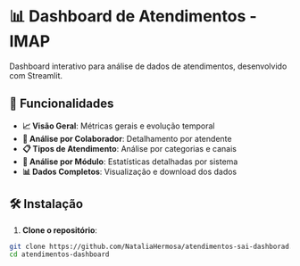 # 📊 Dashboard de Atendimentos - IMAP

Dashboard interativo para análise de dados de atendimentos, desenvolvido com Streamlit.

## 🚀 Funcionalidades

- **📈 Visão Geral**: Métricas gerais e evolução temporal
- **👥 Análise por Colaborador**: Detalhamento por atendente
- **📋 Tipos de Atendimento**: Análise por categorias e canais
- **🔧 Análise por Módulo**: Estatísticas detalhadas por sistema
- **📊 Dados Completos**: Visualização e download dos dados

## 🛠️ Instalação

1. **Clone o repositório**:
```bash
git clone https://github.com/NataliaHermosa/atendimentos-sai-dashborad.git
cd atendimentos-dashboard
